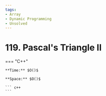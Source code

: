 ```yaml
---
tags:
- Array
- Dynamic Programming
- Unsolved
---
```



# 119. Pascal's Triangle II

=== "C++"

    **Time:** $O()$

    **Space:** $O()$

    ``` c++
    ```